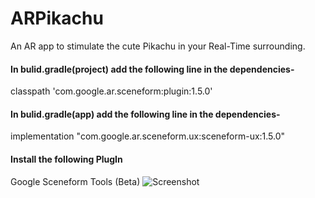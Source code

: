 # ARPikachu
An AR app to stimulate the cute Pikachu in your Real-Time surrounding.

#### In bulid.gradle(project) add the following line in the dependencies-
classpath 'com.google.ar.sceneform:plugin:1.5.0'
#### In bulid.gradle(app) add the following line in the dependencies-
implementation "com.google.ar.sceneform.ux:sceneform-ux:1.5.0"
#### Install the following PlugIn
Google Sceneform Tools (Beta)
![Screenshot](/images/logo.png)

